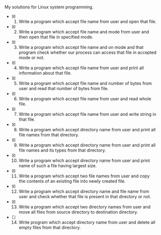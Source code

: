 My solutions for Linux system programming.

- [x] 1. Write a program which accept file name from user and open that file.

- [x] 2. Write a program which accept file name and mode from user and then
open that file in specified mode.

- [x] 3. Write a program which accept file name and on mode and that program
check whether our process can access that file in accepted mode or
not.

- [x] 4. Write a program which accept file name from user and print all
information about that file.

- [x] 5. Write a program which accept file name and number of bytes from
user and read that number of bytes from file.

- [x] 6. Write a program which accept file name from user and read whole file.

- [x] 7. Write a program which accept file name from user and write string
in that file.

- [x] 8. Write a program which accept directory name from user and print all
file names from that directory.

- [x] 9. Write a program which accept directory name from user and print all
file names and its types from that directory.

- [x] 10. Write a program which accept directory name from user and print
name of such a file having largest size.

- [x] 11. Write a program which accept two file names from user and copy the
contents of an existing file into newly created file.

- [x] 12. Write a program which accept directory name and file name from
user and check whether that file is present in that directory or not.

- [x] 13. Write a program which accept two directory names from user and
move all files from source directory to destination directory.

- [ ] 14. Write program which accept directory name from user and delete all
empty files from that directory.
